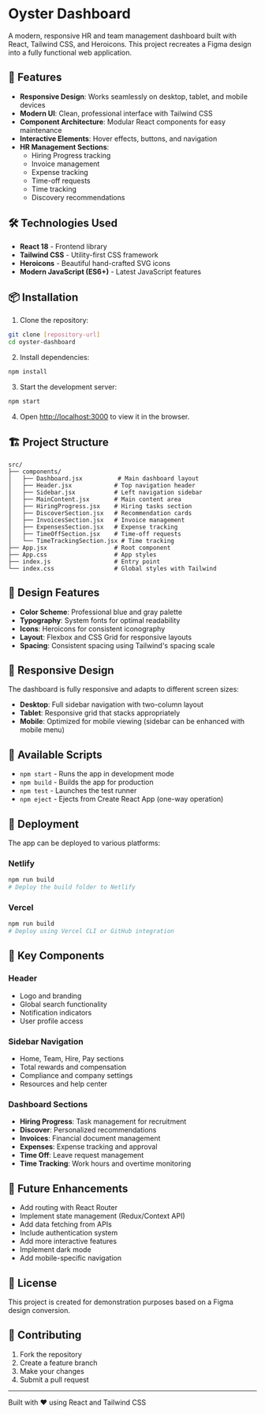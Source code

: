# Oyster Dashboard

A modern, responsive HR and team management dashboard built with React, Tailwind CSS, and Heroicons. This project recreates a Figma design into a fully functional web application.

## 🚀 Features

- **Responsive Design**: Works seamlessly on desktop, tablet, and mobile devices
- **Modern UI**: Clean, professional interface with Tailwind CSS
- **Component Architecture**: Modular React components for easy maintenance
- **Interactive Elements**: Hover effects, buttons, and navigation
- **HR Management Sections**:
  - Hiring Progress tracking
  - Invoice management
  - Expense tracking
  - Time-off requests
  - Time tracking
  - Discovery recommendations

## 🛠️ Technologies Used

- **React 18** - Frontend library
- **Tailwind CSS** - Utility-first CSS framework
- **Heroicons** - Beautiful hand-crafted SVG icons
- **Modern JavaScript (ES6+)** - Latest JavaScript features

## 📦 Installation

1. Clone the repository:
```bash
git clone [repository-url]
cd oyster-dashboard
```

2. Install dependencies:
```bash
npm install
```

3. Start the development server:
```bash
npm start
```

4. Open [http://localhost:3000](http://localhost:3000) to view it in the browser.

## 🏗️ Project Structure

```
src/
├── components/
│   ├── Dashboard.jsx          # Main dashboard layout
│   ├── Header.jsx            # Top navigation header
│   ├── Sidebar.jsx           # Left navigation sidebar
│   ├── MainContent.jsx       # Main content area
│   ├── HiringProgress.jsx    # Hiring tasks section
│   ├── DiscoverSection.jsx   # Recommendation cards
│   ├── InvoicesSection.jsx   # Invoice management
│   ├── ExpensesSection.jsx   # Expense tracking
│   ├── TimeOffSection.jsx    # Time-off requests
│   └── TimeTrackingSection.jsx # Time tracking
├── App.jsx                   # Root component
├── App.css                   # App styles
├── index.js                  # Entry point
└── index.css                 # Global styles with Tailwind
```

## 🎨 Design Features

- **Color Scheme**: Professional blue and gray palette
- **Typography**: System fonts for optimal readability
- **Icons**: Heroicons for consistent iconography
- **Layout**: Flexbox and CSS Grid for responsive layouts
- **Spacing**: Consistent spacing using Tailwind's spacing scale

## 📱 Responsive Design

The dashboard is fully responsive and adapts to different screen sizes:
- **Desktop**: Full sidebar navigation with two-column layout
- **Tablet**: Responsive grid that stacks appropriately
- **Mobile**: Optimized for mobile viewing (sidebar can be enhanced with mobile menu)

## 🔧 Available Scripts

- `npm start` - Runs the app in development mode
- `npm build` - Builds the app for production
- `npm test` - Launches the test runner
- `npm eject` - Ejects from Create React App (one-way operation)

## 🚀 Deployment

The app can be deployed to various platforms:

### Netlify
```bash
npm run build
# Deploy the build folder to Netlify
```

### Vercel
```bash
npm run build
# Deploy using Vercel CLI or GitHub integration
```

## 🎯 Key Components

### Header
- Logo and branding
- Global search functionality
- Notification indicators
- User profile access

### Sidebar Navigation
- Home, Team, Hire, Pay sections
- Total rewards and compensation
- Compliance and company settings
- Resources and help center

### Dashboard Sections
- **Hiring Progress**: Task management for recruitment
- **Discover**: Personalized recommendations
- **Invoices**: Financial document management
- **Expenses**: Expense tracking and approval
- **Time Off**: Leave request management
- **Time Tracking**: Work hours and overtime monitoring

## 🔮 Future Enhancements

- Add routing with React Router
- Implement state management (Redux/Context API)
- Add data fetching from APIs
- Include authentication system
- Add more interactive features
- Implement dark mode
- Add mobile-specific navigation

## 📄 License

This project is created for demonstration purposes based on a Figma design conversion.

## 🤝 Contributing

1. Fork the repository
2. Create a feature branch
3. Make your changes
4. Submit a pull request

---

Built with ❤️ using React and Tailwind CSS 